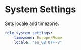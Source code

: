 System Settings
===============

Sets locale and timezone.

```yaml
role_system_settings:
    timezone: Europe/Rome
    locale: "en_GB.UTF-8"
```
